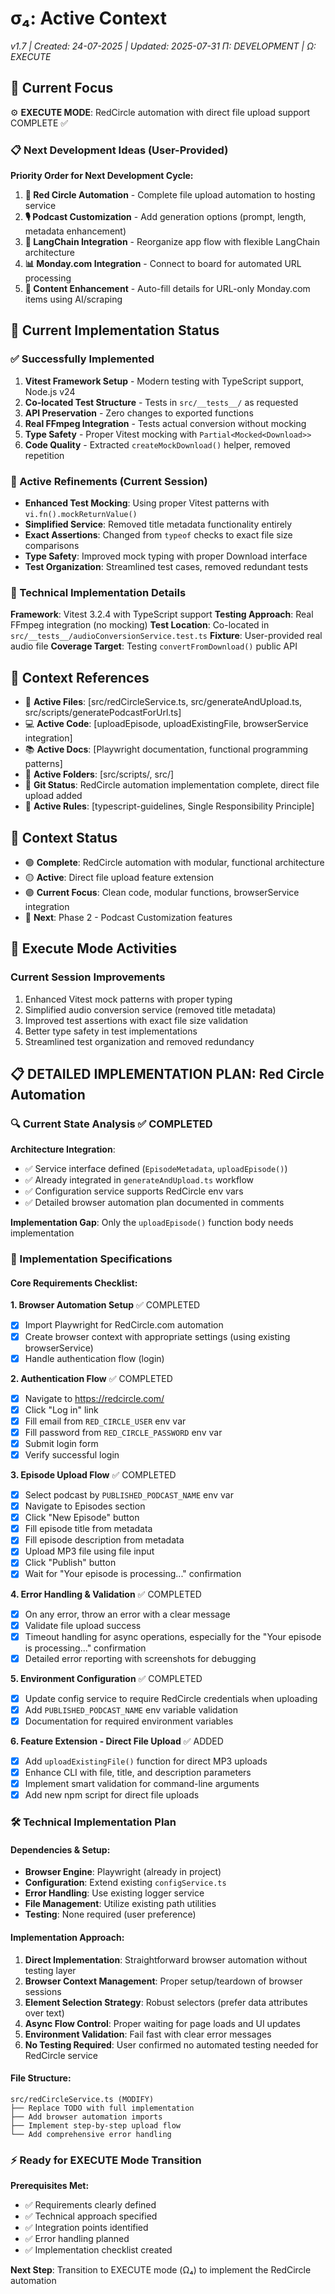 # σ₄: Active Context

_v1.7 | Created: 24-07-2025 | Updated: 2025-07-31_
_Π: DEVELOPMENT | Ω: EXECUTE_

## 🔮 Current Focus

⚙️ **EXECUTE MODE**: RedCircle automation with direct file upload support COMPLETE ✅

### 📋 Next Development Ideas (User-Provided)

**Priority Order for Next Development Cycle:**

1. **🔴 Red Circle Automation** - Complete file upload automation to hosting service
2. **🎙️ Podcast Customization** - Add generation options (prompt, length, metadata enhancement)
3. **🔗 LangChain Integration** - Reorganize app flow with flexible LangChain architecture
4. **📊 Monday.com Integration** - Connect to board for automated URL processing
5. **🤖 Content Enhancement** - Auto-fill details for URL-only Monday.com items using AI/scraping

## 🎯 Current Implementation Status

### ✅ Successfully Implemented

1. **Vitest Framework Setup** - Modern testing with TypeScript support, Node.js v24
2. **Co-located Test Structure** - Tests in `src/__tests__/` as requested
3. **API Preservation** - Zero changes to exported functions
4. **Real FFmpeg Integration** - Tests actual conversion without mocking
5. **Type Safety** - Proper Vitest mocking with `Partial<Mocked<Download>>`
6. **Code Quality** - Extracted `createMockDownload()` helper, removed repetition

### 🔄 Active Refinements (Current Session)

- **Enhanced Test Mocking**: Using proper Vitest patterns with `vi.fn().mockReturnValue()`
- **Simplified Service**: Removed title metadata functionality entirely
- **Exact Assertions**: Changed from `typeof` checks to exact file size comparisons
- **Type Safety**: Improved mock typing with proper Download interface
- **Test Organization**: Streamlined test cases, removed redundant tests

### 🎯 Technical Implementation Details

**Framework**: Vitest 3.2.4 with TypeScript support
**Testing Approach**: Real FFmpeg integration (no mocking)
**Test Location**: Co-located in `src/__tests__/audioConversionService.test.ts`
**Fixture**: User-provided real audio file
**Coverage Target**: Testing `convertFromDownload()` public API

## 📎 Context References

- 📄 **Active Files**: [src/redCircleService.ts, src/generateAndUpload.ts, src/scripts/generatePodcastForUrl.ts]
- 💻 **Active Code**: [uploadEpisode, uploadExistingFile, browserService integration]
- 📚 **Active Docs**: [Playwright documentation, functional programming patterns]
- 📁 **Active Folders**: [src/scripts/, src/]
- 🔄 **Git Status**: RedCircle automation implementation complete, direct file upload added
- 📏 **Active Rules**: [typescript-guidelines, Single Responsibility Principle]

## 📡 Context Status

- 🟢 **Complete**: RedCircle automation with modular, functional architecture
- 🟡 **Active**: Direct file upload feature extension
- 🟣 **Current Focus**: Clean code, modular functions, browserService integration
- 🔴 **Next**: Phase 2 - Podcast Customization features

## 🚀 Execute Mode Activities

### Current Session Improvements

1. Enhanced Vitest mock patterns with proper typing
2. Simplified audio conversion service (removed title metadata)
3. Improved test assertions with exact file size validation
4. Better type safety in test implementations
5. Streamlined test organization and removed redundancy

## 📋 DETAILED IMPLEMENTATION PLAN: Red Circle Automation

### 🔍 Current State Analysis ✅ COMPLETED

**Architecture Integration**:

- ✅ Service interface defined (`EpisodeMetadata`, `uploadEpisode()`)
- ✅ Already integrated in `generateAndUpload.ts` workflow
- ✅ Configuration service supports RedCircle env vars
- ✅ Detailed browser automation plan documented in comments

**Implementation Gap**: Only the `uploadEpisode()` function body needs implementation

### 📝 Implementation Specifications

#### **Core Requirements Checklist:**

**1. Browser Automation Setup** ✅ COMPLETED

- [x] Import Playwright for RedCircle.com automation
- [x] Create browser context with appropriate settings (using existing browserService)
- [x] Handle authentication flow (login)

**2. Authentication Flow** ✅ COMPLETED

- [x] Navigate to https://redcircle.com/
- [x] Click "Log in" link
- [x] Fill email from `RED_CIRCLE_USER` env var
- [x] Fill password from `RED_CIRCLE_PASSWORD` env var
- [x] Submit login form
- [x] Verify successful login

**3. Episode Upload Flow** ✅ COMPLETED

- [x] Select podcast by `PUBLISHED_PODCAST_NAME` env var
- [x] Navigate to Episodes section
- [x] Click "New Episode" button
- [x] Fill episode title from metadata
- [x] Fill episode description from metadata
- [x] Upload MP3 file using file input
- [x] Click "Publish" button
- [x] Wait for "Your episode is processing..." confirmation

**4. Error Handling & Validation** ✅ COMPLETED

- [x] On any error, throw an error with a clear message
- [x] Validate file upload success
- [x] Timeout handling for async operations, especially for the "Your episode is processing..." confirmation
- [x] Detailed error reporting with screenshots for debugging

**5. Environment Configuration** ✅ COMPLETED

- [x] Update config service to require RedCircle credentials when uploading
- [x] Add `PUBLISHED_PODCAST_NAME` env variable validation
- [x] Documentation for required environment variables

**6. Feature Extension - Direct File Upload** ✅ ADDED

- [x] Add `uploadExistingFile()` function for direct MP3 uploads
- [x] Enhance CLI with file, title, and description parameters
- [x] Implement smart validation for command-line arguments
- [x] Add new npm script for direct file uploads

### 🛠️ Technical Implementation Plan

#### **Dependencies & Setup:**

- **Browser Engine**: Playwright (already in project)
- **Configuration**: Extend existing `configService.ts`
- **Error Handling**: Use existing logger service
- **File Management**: Utilize existing path utilities
- **Testing**: None required (user preference)

#### **Implementation Approach:**

1. **Direct Implementation**: Straightforward browser automation without testing layer
2. **Browser Context Management**: Proper setup/teardown of browser sessions
3. **Element Selection Strategy**: Robust selectors (prefer data attributes over text)
4. **Async Flow Control**: Proper waiting for page loads and UI updates
5. **Environment Validation**: Fail fast with clear error messages
6. **No Testing Required**: User confirmed no automated testing needed for RedCircle service

#### **File Structure:**

```
src/redCircleService.ts (MODIFY)
├── Replace TODO with full implementation
├── Add browser automation imports
├── Implement step-by-step upload flow
└── Add comprehensive error handling
```

### ⚡ Ready for EXECUTE Mode Transition

**Prerequisites Met:**

- ✅ Requirements clearly defined
- ✅ Technical approach specified
- ✅ Integration points identified
- ✅ Error handling planned
- ✅ Implementation checklist created

**Next Step**: Transition to EXECUTE mode (Ω₄) to implement the RedCircle automation
